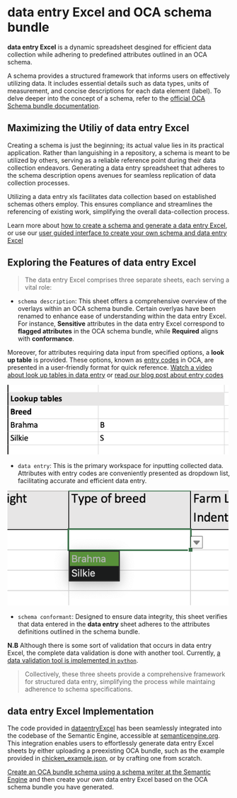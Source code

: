 # data entry Excel and OCA schema bundle

**data entry Excel** is a dynamic spreadsheet desgined for efficient data collection while adhering to predefined attributes outlined in an OCA schema.

A schema provides a structured framework that informs users on effectively utilizing data. It includes essential details such as data types, units of measurement, and concise descriptions for each data element (label). To delve deeper into the concept of a schema, refer to the [official OCA Schema bundle documentation](https://oca.colossi.network/specification/#bundle).

## Maximizing the Utiliy of data entry Excel

Creating a schema is just the beginning; its actual value lies in its practical application. Rather than languishing in a repository, a schema is meant to be utilized by others, serving as a reliable reference point during their data collection endeavors. Generating a data entry spreadsheet that adheres to the schema description opens avenues for seamless replication of data collection processes.

Utilizing a data entry xls facilitates data collection based on established schemas others employ. This ensures compliance and streamlines the referencing of existing work, simplifying the overall data-collection process.

Learn more about [how to create a schema and generate a data entry Excel](https://agrifooddatacanada.github.io/OCA_training_pathway/), or use our [user guided interface to create your own schema and data entry Excel](https://semanticengine.org)

## Exploring the Features of data entry Excel

> The data entry Excel comprises three separate sheets, each serving a vital role:

- `schema description`: This sheet offers a comprehensive overview of the overlays within an OCA schema bundle. Certain overlyas have been renamed to enhance ease of understanding within the data entry Excel. For instance, **Sensitive** attributes in the data entry Excel correspond to **flagged attributes** in the OCA schema bundle, while **Required** aligns with **conformance**.

Moreover, for attributes requiring data input from specified options, a **look up table** is provided. These options, known as [entry codes](https://oca.colossi.network/specification/#entry-code-overlay) in OCA, are presented in a user-friendly format for quick reference. [Watch a video about look up tables in data entry](https://www.youtube.com/watch?v=T-Uzr3p41SM) or [read our blog post about entry codes](https://agrifooddatacanada.ca/streamlining-data-integrity-the-role-of-entry-codes-in-data-entry/)

<img src="./images/lookup.png" alt="drop down list for entry codes" width="500">

- `data entry`: This is the primary workspace for inputting collected data. Attributes with entry codes are conveniently presented as dropdown list, facilitating accurate and efficient data entry.

<img src="./images/dropdown.png" alt="drop down list for entry codes" width="500">

- `schema conformant`: Designed to ensure data integrity, this sheet verifies that data entered in the **data entry** sheet adheres to the attributes definitions outlined in the schema bundle.

**N.B** Although there is some sort of validation that occurs in data entry Excel, the complete data validation is done with another tool. Currently, [a data validation tool is implemented in `python`](https://pypi.org/project/oca-ds-validator/0.0.2/).

> Collectively, these three sheets provide a comprehensive framework for structured data entry, simplifying the process while maintaing adherence to schema specifications.

## data entry Excel Implementation

The code provided in [dataentryExcel](./dataentryExcel.js) has been seamlessly integrated into the codebase of the Semantic Engine, accessible at [semanticengine.org](https://www.semanticengine.org/). This integration enables users to effortlessly generate data entry Excel sheets by either uploading a preexisting OCA bundle, such as the example provided in [chicken_example.json](./chicken_example.json), or by crafting one from scratch.

[Create an OCA bundle schema using a schema writer at the Semantic Engine](https://www.semanticengine.org/) and then create your own data entry Excel based on the OCA schema bundle you have generated.
